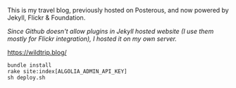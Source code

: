 This is my travel blog, previously hosted on Posterous, and now powered by Jekyll, Flickr & Foundation.

*Since Github doesn't allow plugins in Jekyll hosted website (I use them mostly for Flickr integration), I hosted it on my own server.*

https://wildtrip.blog/

````
bundle install
rake site:index[ALGOLIA_ADMIN_API_KEY]
sh deploy.sh
````
